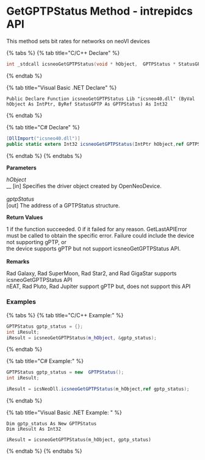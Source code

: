 # GetGPTPStatus Method - intrepidcs API

This method sets bit rates for networks on neoVI devices&#x20;

{% tabs %}
{% tab title="C/C++ Declare" %}
```cpp
int _stdcall icsneoGetGPTPStatus(void * hObject,  GPTPStatus * StatusGPTP);
```
{% endtab %}

{% tab title="Visual Basic .NET Declare" %}
```vbnet
Public Declare Function icsneoGetGPTPStatus Lib "icsneo40.dll" (ByVal hObject As IntPtr, ByRef StatusGPTP As GPTPStatus) As Int32
```
{% endtab %}

{% tab title="C# Declare" %}
```csharp
[DllImport("icsneo40.dll")]
public static extern Int32 icsneoGetGPTPStatus(IntPtr hObject,ref GPTPStatus StatusGPTP);
```
{% endtab %}
{% endtabs %}

**Parameters**

_hObject_\
&#x20;   __    \[in] Specifies the driver object created by OpenNeoDevice.\
\
_gptpStatus_\
&#x20;   \[out] The address of a GPTPStatus structure.

&#x20;**Return Values**

1 if the function succeeded. 0 if it failed for any reason. GetLastAPIError must be called to obtain the specific error.  Failure could include the device not supporting gPTP, or\
the device supports gPTP but not support icsneoGetGPTPStatus API.\
\
**Remarks**

Rad Galaxy, Rad SuperMoon, Rad Star2, and Rad GigaStar supports icsneoGetGPTPStatus API\
nEAT, Rad Pluto, Rad Jupiter support gPTP but, does not support this API

### **Examples**

{% tabs %}
{% tab title="C/C++ Example:" %}
```cpp
GPTPStatus gptp_status = {};
int iResult; 
iResult = icsneoGetGPTPStatus(m_hObject, &gptp_status);
```
{% endtab %}

{% tab title="C# Example:" %}
```csharp
GPTPStatus gptp_status = new  GPTPStatus();
int iResult;

iResult = icsNeoDll.icsneoGetGPTPStatus(m_hObject,ref gptp_status);
```
{% endtab %}

{% tab title="Visual Basic .NET Example: " %}
```vbnet
Dim gptp_status As New GPTPStatus
Dim iResult As Int32

iResult = icsneoGetGPTPStatus(m_hObject, gptp_status)
```
{% endtab %}
{% endtabs %}
